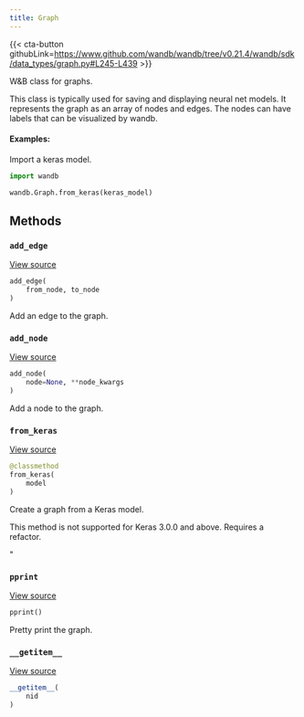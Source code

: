 ```yaml
---
title: Graph
---
```


{{< cta-button githubLink=https://www.github.com/wandb/wandb/tree/v0.21.4/wandb/sdk/data_types/graph.py#L245-L439 >}}

W&B class for graphs.

This class is typically used for saving and displaying neural net models.
It represents the graph as an array of nodes and edges. The nodes can have
labels that can be visualized by wandb.

#### Examples:

Import a keras model.

```python
import wandb

wandb.Graph.from_keras(keras_model)
```

## Methods

### `add_edge`

[View source](https://www.github.com/wandb/wandb/tree/v0.21.4/wandb/sdk/data_types/graph.py#L354-L362)

```python
add_edge(
    from_node, to_node
)
```

Add an edge to the graph.

<!-- lazydoc-ignore: internal -->


### `add_node`

[View source](https://www.github.com/wandb/wandb/tree/v0.21.4/wandb/sdk/data_types/graph.py#L338-L352)

```python
add_node(
    node=None, **node_kwargs
)
```

Add a node to the graph.

<!-- lazydoc-ignore: internal -->


### `from_keras`

[View source](https://www.github.com/wandb/wandb/tree/v0.21.4/wandb/sdk/data_types/graph.py#L364-L400)

```python
@classmethod
from_keras(
    model
)
```

Create a graph from a Keras model.

This method is not supported for Keras 3.0.0 and above.
Requires a refactor.

"<!-- lazydoc-ignore-classmethod: internal -->

### `pprint`

[View source](https://www.github.com/wandb/wandb/tree/v0.21.4/wandb/sdk/data_types/graph.py#L328-L336)

```python
pprint()
```

Pretty print the graph.

<!-- lazydoc-ignore: internal -->


### `__getitem__`

[View source](https://www.github.com/wandb/wandb/tree/v0.21.4/wandb/sdk/data_types/graph.py#L325-L326)

```python
__getitem__(
    nid
)
```
